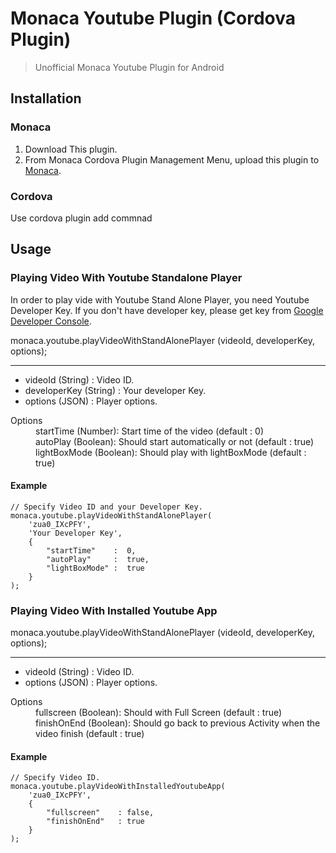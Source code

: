 # Monaca Youtube Plugin (Cordova Plugin)

> Unofficial Monaca Youtube Plugin for Android


## Installation

### Monaca

1. Download This plugin.
2. From Monaca Cordova Plugin Management Menu, upload this plugin to <a href="https://monaca.io/" target="_blank">Monaca</a>.

### Cordova

Use cordova plugin add commnad

## Usage

### Playing Video With Youtube Standalone Player

In order to play vide with Youtube Stand Alone Player, you need Youtube Developer Key. If you don't have developer key, please get key from <a href="https://developers.google.com/youtube/android/player/register" target="_blank">Google Developer Console</a>.


monaca.youtube.playVideoWithStandAlonePlayer (videoId, developerKey, options);
***

* videoId (String) : Video ID.
* developerKey (String) : Your developer Key.
* options (JSON) : Player options.

<dl>
  <dt>Options</dt>
  	<dd>startTime (Number): Start time of the video (default : 0)</dd>
  	<dd>autoPlay (Boolean): Should start automatically or not (default : true)</dd>
  	<dd>lightBoxMode (Boolean): Should play with lightBoxMode (default : true)</dd>
</dl>


#### Example


           
	// Specify Video ID and your Developer Key.
	monaca.youtube.playVideoWithStandAlonePlayer(
		'zua0_IXcPFY',
		'Your Developer Key',
		{
			"startTime"    :  0,
			"autoPlay"     :  true,
			"lightBoxMode" :  true
		}
	);



### Playing Video With Installed Youtube App


monaca.youtube.playVideoWithStandAlonePlayer (videoId, developerKey, options);
***

* videoId (String) : Video ID.
* options (JSON) : Player options.

<dl>
  <dt>Options</dt>
  	<dd>fullscreen (Boolean): Should with Full Screen (default : true)</dd>
  	<dd>finishOnEnd (Boolean): Should go back to previous Activity when the video finish (default : true)</dd>
</dl>


#### Example

	
	// Specify Video ID.
	monaca.youtube.playVideoWithInstalledYoutubeApp(
		'zua0_IXcPFY',
		{
			"fullscreen"    : false,
			"finishOnEnd"   : true
		}
	);
	
	




